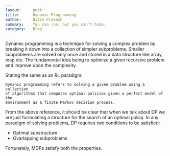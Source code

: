 ```yaml
---
layout:     post
title:      Dynamic Programming
author:     Nitin Prakash
summary:    You can run, but you can't hide.
category:   Blog
---
```


Dynamic programming is a technique for solving a complex problem by breaking it down into a collection of simpler subproblems. Smaller subproblems are solved only once and stored in a data structure like array, map etc. The fundamental idea being to optimize a given recursive problem and improve upon the complexity.

Stating the same as an RL paradigm:

```
Dymanic programming refers to solving a given problem using a collection
of algorithms that computes optimal policies given a perfect model of the
environment as a finite Markov decision process.
```

From the above reference, it should be clear that when we talk about DP we are just formulating a structure for the search of an optimal policy. In any paradigm of solving problems, DP requires two conditions to be satisfied:
 - Optimal substructure
 - Ovarlapping subproblems

Fortunately, MDPs satisfy both the properties.